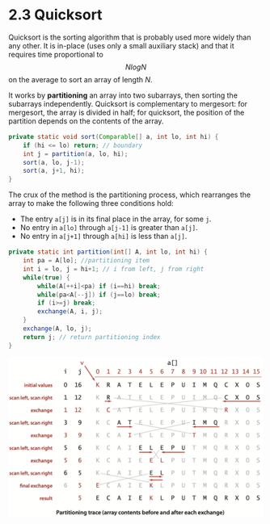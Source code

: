 # 2.3 Quicksort

Quicksort is the sorting algorithm that is probably used more widely than any other. It is in-place \(uses only a small auxiliary stack\) and that it requires time proportional to $$NlogN$$ on the average to sort an array of length _N_.

It works by **partitioning** an array into two subarrays, then sorting the subarrays independently. Quicksort is complementary to mergesort: for mergesort, the array is divided in half; for quicksort, the position of the partition depends on the contents of the array.

```java
private static void sort(Comparable[] a, int lo, int hi) { 
    if (hi <= lo) return; // boundary
    int j = partition(a, lo, hi);
    sort(a, lo, j-1);
    sort(a, j+1, hi);
}
```

The crux of the method is the partitioning process, which rearranges the array to make the following three conditions hold:

* The entry `a[j]` is in its final place in the array, for some `j`.
* No entry in `a[lo]` through `a[j-1]` is greater than `a[j]`.
* No entry in `a[j+1]` through `a[hi]` is less than `a[j]`.

```java
private static int partition(int[] A, int lo, int hi) {
    int pa = A[lo]; //partitioning item
    int i = lo, j = hi+1; // i from left, j from right
    while(true) {
        while(A[++i]<pa) if (i==hi) break;
        while(pa<A[--j]) if (j==lo) break;
        if (i>=j) break;
        exchange(A, i, j);
    }
    exchange(A, lo, j);
    return j; // return partitioning index
}
```

![](../../.gitbook/assets/image%20%286%29.png)

